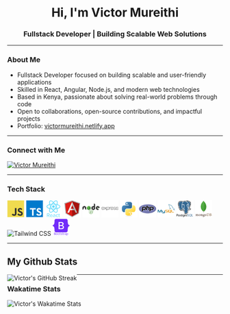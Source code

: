 <h1 align="center">Hi, I'm Victor Mureithi</h1>
<h3 align="center">Fullstack Developer | Building Scalable Web Solutions</h3>

---

### About Me
- Fullstack Developer focused on building scalable and user-friendly applications  
- Skilled in React, Angular, Node.js, and modern web technologies  
- Based in Kenya, passionate about solving real-world problems through code  
- Open to collaborations, open-source contributions, and impactful projects  
- Portfolio: [victormureithi.netlify.app](https://victormureithi.netlify.app)

---

### Connect with Me
<p align="left">
<a href="https://linkedin.com/in/victor-mureithi-97b469294" target="_blank">
  <img src="https://raw.githubusercontent.com/rahuldkjain/github-profile-readme-generator/master/src/images/icons/Social/linked-in-alt.svg" alt="Victor Mureithi" width="40" height="40"/>
</a>
</p>

---

### Tech Stack
<p align="left">
  <img src="https://raw.githubusercontent.com/devicons/devicon/master/icons/javascript/javascript-original.svg" alt="JavaScript" width="40" height="40"/>
  <img src="https://raw.githubusercontent.com/devicons/devicon/master/icons/typescript/typescript-original.svg" alt="TypeScript" width="40" height="40"/>
  <img src="https://raw.githubusercontent.com/devicons/devicon/master/icons/react/react-original-wordmark.svg" alt="React" width="40" height="40"/>
  <img src="https://raw.githubusercontent.com/devicons/devicon/master/icons/angularjs/angularjs-original.svg" alt="Angular" width="40" height="40"/>
  <img src="https://raw.githubusercontent.com/devicons/devicon/master/icons/nodejs/nodejs-original-wordmark.svg" alt="Node.js" width="40" height="40"/>
  <img src="https://raw.githubusercontent.com/devicons/devicon/master/icons/express/express-original-wordmark.svg" alt="Express" width="40" height="40"/>
  <img src="https://raw.githubusercontent.com/devicons/devicon/master/icons/python/python-original.svg" alt="Python" width="40" height="40"/>
  <img src="https://raw.githubusercontent.com/devicons/devicon/master/icons/php/php-original.svg" alt="PHP" width="40" height="40"/>
  <img src="https://raw.githubusercontent.com/devicons/devicon/master/icons/mysql/mysql-original-wordmark.svg" alt="MySQL" width="40" height="40"/>
  <img src="https://raw.githubusercontent.com/devicons/devicon/master/icons/postgresql/postgresql-original-wordmark.svg" alt="PostgreSQL" width="40" height="40"/>
  <img src="https://raw.githubusercontent.com/devicons/devicon/master/icons/mongodb/mongodb-original-wordmark.svg" alt="MongoDB" width="40" height="40"/>
  <img src="https://www.vectorlogo.zone/logos/tailwindcss/tailwindcss-icon.svg" alt="Tailwind CSS" width="40" height="40"/>
  <img src="https://raw.githubusercontent.com/devicons/devicon/master/icons/bootstrap/bootstrap-plain-wordmark.svg" alt="Bootstrap" width="40" height="40"/>
</p>

---


## My Github Stats
<a href="https://readme-stats-cfgj2cxdy.vercel.app/api?username=mureithi820&count_private=true&show_icons=true&theme=cobalt">
  <img align="left" src="https://github-readme-streak-stats.herokuapp.com/?user=mureithi820&theme=gotham" alt="Victor's GitHub Streak"/>
</a>


---

### Wakatime Stats
![Victor's Wakatime Stats](https://github-readme-stats.vercel.app/api/wakatime?username=mureihti820&theme=gotham&layout=compact)
